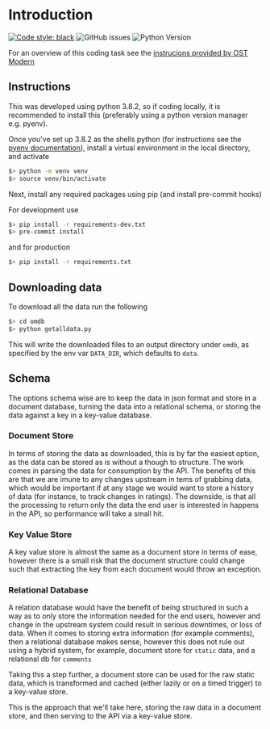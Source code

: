 # Introduction
[![Code style: black](https://img.shields.io/badge/code%20style-black-000000.svg)](https://github.com/psf/black)
![GitHub issues](https://img.shields.io/github/issues/tonycsoka/ostmodern)
![Python Version](https://img.shields.io/badge/python-3.8-blue)


For an overview of this coding task see the [instrucions provided by OST Modern](README-OSTModern.md)

## Instructions

This was developed using python 3.8.2, so if coding locally, it is recommended to install this (preferably using a python version manager e.g. pyenv).

Once you've set up 3.8.2 as the shells python (for instructions see the [pyenv documentation](https://github.com/pyenv/pyenv/blob/master/README.md)), install a virtual environment in the local directory, and activate

```zsh
$> python -m venv venv
$> source venv/bin/activate
```

Next, install any required packages using pip (and install pre-commit hooks)

For development use

```zsh
$> pip install -r requirements-dev.txt
$> pre-commit install
```

and for production

```zsh
$> pip install -r requirements.txt
```

## Downloading data

To download all the data run the following

```zsh
$> cd omdb
$> python getalldata.py
```

This will write the downloaded files to an output directory under `omdb`, as specified by the env var `DATA_DIR`, which defaults to `data`.

## Schema

The options schema wise are to keep the data in json format and store in a document database, turning the data into a relational schema, or storing the data against a key in a key-value database.

### Document Store

In terms of storing the data as downloaded, this is by far the easiest option, as the data can be stored as is without a though to structure.  The work comes in parsing the data for consumption by the API.  The benefits of this are that we are imune to any changes upstream in tems of grabbing data, which would be important if at any stage we would want to store a history of data (for instance, to track changes in ratings).  The downside, is that all the processing to return only the data the end user is interested in happens in the API, so performance will take a small hit.

### Key Value Store

A key value store is almost the same as a document store in terms of ease, however there is a small risk that the document structure could change such that extracting the key from each document would throw an exception.

### Relational Database

A relation database would have the benefit of being structured in such a way as to only store the information needed for the end users, however and change in the upstream system could result in serious downtimes, or loss of data.  When it comes to storing extra information (for example comments), then a relational database makes sense, however this does not rule out using a hybrid system, for example, document store for `static` data, and a relational db for `comments`

Taking this a step further, a document store can be used for the raw static data, which is transformed and cached (either lazily or on a timed trigger) to a key-value store.

This is the approach that we'll take here, storing the raw data in a document store, and then serving to the API via a key-value store.
